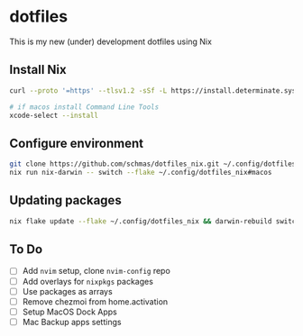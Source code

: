 # dotfiles

This is my new (under) development dotfiles using Nix

## Install Nix

```bash
curl --proto '=https' --tlsv1.2 -sSf -L https://install.determinate.systems/nix | sh -s -- install

# if macos install Command Line Tools
xcode-select --install
```

## Configure environment

```bash
git clone https://github.com/schmas/dotfiles_nix.git ~/.config/dotfiles_nix
nix run nix-darwin -- switch --flake ~/.config/dotfiles_nix#macos
```

## Updating packages

```bash
nix flake update --flake ~/.config/dotfiles_nix && darwin-rebuild switch --flake ~/.config/dotfiles_nix#macos
```

## To Do

- [ ] Add `nvim` setup, clone `nvim-config` repo
- [ ] Add overlays for `nixpkgs` packages
- [ ] Use packages as arrays
- [ ] Remove chezmoi from home.activation
- [ ] Setup MacOS Dock Apps
- [ ] Mac Backup apps settings

